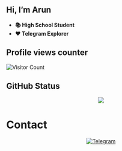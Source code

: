 ## Hi, I’m Arun
- **📚 High School Student**
- **❤️ Telegram Explorer**

## Profile views counter
![Visitor Count](https://profile-counter.glitch.me/{Arun-TG}/count.svg)
## GitHub Status
<p align="center">
<img src="https://github-readme-stats.vercel.app/api?username=Arun-TG&theme=highcontrast" align="center">
</p>

# Contact
<p align="center">
<a href="https://t.me/Arun_TG"><img alt="Telegram" src="https://img.shields.io/badge/Telegram-2CA5E0?style=for-the-badge&logo=telegram&logoColor=white"/></a>
</p>
